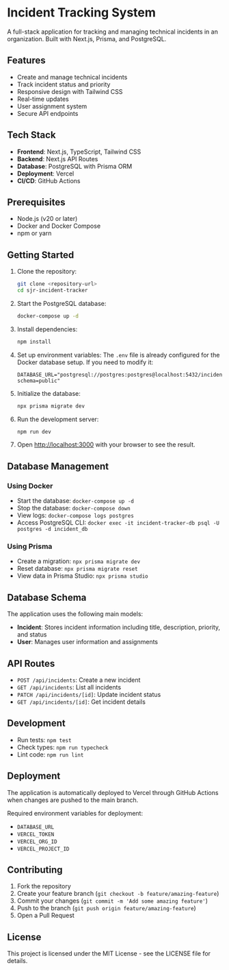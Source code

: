 # Incident Tracking System

A full-stack application for tracking and managing technical incidents in an organization. Built with Next.js, Prisma, and PostgreSQL.

## Features

- Create and manage technical incidents
- Track incident status and priority
- Responsive design with Tailwind CSS
- Real-time updates
- User assignment system
- Secure API endpoints

## Tech Stack

- **Frontend**: Next.js, TypeScript, Tailwind CSS
- **Backend**: Next.js API Routes
- **Database**: PostgreSQL with Prisma ORM
- **Deployment**: Vercel
- **CI/CD**: GitHub Actions

## Prerequisites

- Node.js (v20 or later)
- Docker and Docker Compose
- npm or yarn

## Getting Started

1. Clone the repository:
   ```bash
   git clone <repository-url>
   cd sjr-incident-tracker
   ```

2. Start the PostgreSQL database:
   ```bash
   docker-compose up -d
   ```

3. Install dependencies:
   ```bash
   npm install
   ```

4. Set up environment variables:
   The `.env` file is already configured for the Docker database setup. If you need to modify it:
   ```
   DATABASE_URL="postgresql://postgres:postgres@localhost:5432/incident_db?schema=public"
   ```

5. Initialize the database:
   ```bash
   npx prisma migrate dev
   ```

6. Run the development server:
   ```bash
   npm run dev
   ```

7. Open [http://localhost:3000](http://localhost:3000) with your browser to see the result.

## Database Management

### Using Docker

- Start the database: `docker-compose up -d`
- Stop the database: `docker-compose down`
- View logs: `docker-compose logs postgres`
- Access PostgreSQL CLI: `docker exec -it incident-tracker-db psql -U postgres -d incident_db`

### Using Prisma

- Create a migration: `npx prisma migrate dev`
- Reset database: `npx prisma migrate reset`
- View data in Prisma Studio: `npx prisma studio`

## Database Schema

The application uses the following main models:

- **Incident**: Stores incident information including title, description, priority, and status
- **User**: Manages user information and assignments

## API Routes

- `POST /api/incidents`: Create a new incident
- `GET /api/incidents`: List all incidents
- `PATCH /api/incidents/[id]`: Update incident status
- `GET /api/incidents/[id]`: Get incident details

## Development

- Run tests: `npm test`
- Check types: `npm run typecheck`
- Lint code: `npm run lint`

## Deployment

The application is automatically deployed to Vercel through GitHub Actions when changes are pushed to the main branch.

Required environment variables for deployment:
- `DATABASE_URL`
- `VERCEL_TOKEN`
- `VERCEL_ORG_ID`
- `VERCEL_PROJECT_ID`

## Contributing

1. Fork the repository
2. Create your feature branch (`git checkout -b feature/amazing-feature`)
3. Commit your changes (`git commit -m 'Add some amazing feature'`)
4. Push to the branch (`git push origin feature/amazing-feature`)
5. Open a Pull Request

## License

This project is licensed under the MIT License - see the LICENSE file for details.
